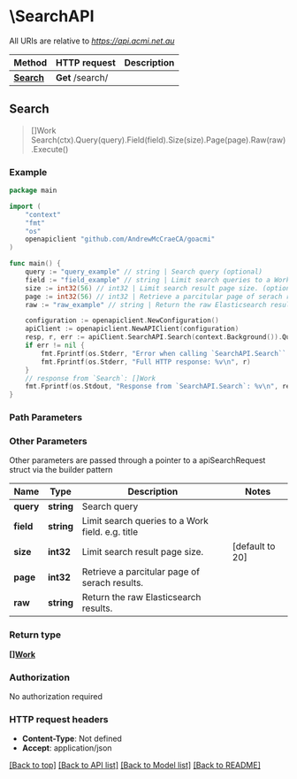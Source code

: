 # \SearchAPI

All URIs are relative to *https://api.acmi.net.au*

Method | HTTP request | Description
------------- | ------------- | -------------
[**Search**](SearchAPI.md#Search) | **Get** /search/ | 



## Search

> []Work Search(ctx).Query(query).Field(field).Size(size).Page(page).Raw(raw).Execute()



### Example

```go
package main

import (
    "context"
    "fmt"
    "os"
    openapiclient "github.com/AndrewMcCraeCA/goacmi"
)

func main() {
    query := "query_example" // string | Search query (optional)
    field := "field_example" // string | Limit search queries to a Work field. e.g. title (optional)
    size := int32(56) // int32 | Limit search result page size. (optional) (default to 20)
    page := int32(56) // int32 | Retrieve a parcitular page of serach results. (optional)
    raw := "raw_example" // string | Return the raw Elasticsearch results. (optional)

    configuration := openapiclient.NewConfiguration()
    apiClient := openapiclient.NewAPIClient(configuration)
    resp, r, err := apiClient.SearchAPI.Search(context.Background()).Query(query).Field(field).Size(size).Page(page).Raw(raw).Execute()
    if err != nil {
        fmt.Fprintf(os.Stderr, "Error when calling `SearchAPI.Search``: %v\n", err)
        fmt.Fprintf(os.Stderr, "Full HTTP response: %v\n", r)
    }
    // response from `Search`: []Work
    fmt.Fprintf(os.Stdout, "Response from `SearchAPI.Search`: %v\n", resp)
}
```

### Path Parameters



### Other Parameters

Other parameters are passed through a pointer to a apiSearchRequest struct via the builder pattern


Name | Type | Description  | Notes
------------- | ------------- | ------------- | -------------
 **query** | **string** | Search query | 
 **field** | **string** | Limit search queries to a Work field. e.g. title | 
 **size** | **int32** | Limit search result page size. | [default to 20]
 **page** | **int32** | Retrieve a parcitular page of serach results. | 
 **raw** | **string** | Return the raw Elasticsearch results. | 

### Return type

[**[]Work**](Work.md)

### Authorization

No authorization required

### HTTP request headers

- **Content-Type**: Not defined
- **Accept**: application/json

[[Back to top]](#) [[Back to API list]](../README.md#documentation-for-api-endpoints)
[[Back to Model list]](../README.md#documentation-for-models)
[[Back to README]](../README.md)

